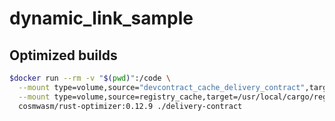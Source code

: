 # dynamic_link_sample


## Optimized builds

```sh
$docker run --rm -v "$(pwd)":/code \
  --mount type=volume,source="devcontract_cache_delivery_contract",target=/code/delivery-contract/target \
  --mount type=volume,source=registry_cache,target=/usr/local/cargo/registry \
  cosmwasm/rust-optimizer:0.12.9 ./delivery-contract 
```